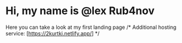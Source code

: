 # Hi, my name is @lex Rub4nov

Here you can take a look at my first landing page
/* Additional hosting service: [https://2kurtki.netlify.app/]  */
